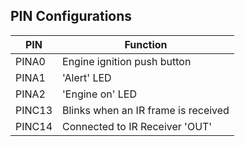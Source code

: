 ## PIN Configurations
| PIN  |             Function                |
|------|-------------------------------------|
|PINA0 | Engine ignition push button         |
|PINA1 | 'Alert' LED                         |
|PINA2 | 'Engine on' LED                     |
|PINC13| Blinks when an IR frame is received |
|PINC14| Connected to IR Receiver 'OUT'      |
